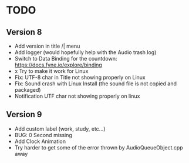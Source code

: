# TODO

## Version 8

- Add version in title /| menu
- Add logger (would hopefully help with the Audio trash log)
- Switch to Data Binding for the countdown: https://docs.fyne.io/explore/binding
- x Try to make it work for Linux
- Fix: UTF-8 char in Title not showing properly on Linux
- Fix: Sound crash with Linux Install (the sound file is not copied and packaged)
- Notification UTF char not showing properly on linux

## Version 9

- Add custom label (work, study, etc...)
- BUG: 0 Second missing
- Add Clock Animation
- Try harder to get some of the error thrown by AudioQueueObject.cpp away 

